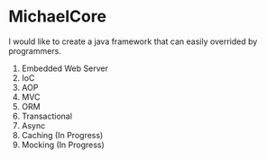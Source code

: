 # MichaelCore

I would like to create a java framework that can easily overrided by programmers.

1. Embedded Web Server
2. IoC
3. AOP
4. MVC
5. ORM
6. Transactional
7. Async
8. Caching (In Progress)
9. Mocking (In Progress)
